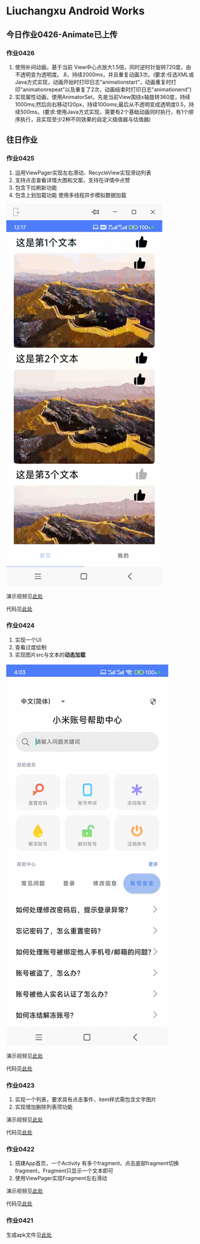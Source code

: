 # Liuchangxu Android Works

## 今日作业0426-Animate已上传

### 作业0426

1. 使用补间动画，基于当前 View中心点放大1.5倍，同时逆时针旋转720度，由不透明变为透明度。.8，持续2000ms，并且重复动画3次。(要求:任选XML或Java方式实现，动画开始时打印日志“animationstart”，动画重复时打印”animationrepeat”以及重复了2次，动画结束时打印日志"animationend”)
2. 实现属性动画，使用AnimatorSet，先是当前View围绕x轴旋转360度，持续1000ms;然后向右移动120px，持续100oms;最后从不透明变成透明度0.5，持续500ms。(要求:使用Java方式实现，需要有2个基础动画同时执行，有1个顺序执行，且实现至少2种不同效果的自定义插值器与估值器)



## 往日作业

### 作业0425

1. 运用ViewPager实现左右滑动、RecycleView实现滑动列表
2. 支持点击查看详情大图和文案，支持在详情中点赞
3. 包含下拉刷新功能
4. 包含上划加载功能 使用多线程异步模拟数据加载

![实现的界面](demo/work_0425/作业展示0425.png)

演示视频见[此处](demo/work_0425/作业演示视频0425.mp4)

代码见[此处](app/src/main/java/com/example/work_liuchangxu/work_0425)

### 作业0424

1. 实现一个UI
2. 查看过度绘制
3. 实现图片src与文本的**动态加载**

![实现的界面](demo/work_0424/作业展示0424.png)

演示视频见[此处](demo/work_0424/作业演示视频0424.mp4)

代码见[此处](app/src/main/java/com/example/work_liuchangxu/work_0423)

### 作业0423

1. 实现一个列表，要求具有点击事件，item样式需包含文字图片
2. 实现增加删除列表项功能

演示视频见[此处](demo/work_0423/作业演示视频0423.mp4)

代码见[此处](app/src/main/java/com/example/work_liuchangxu/work_0423)

### 作业0422

1. 搭建App首页，一个Activity 有多个fragment，点击底部fragment切换fragment，Fragment只显示一个文本即可
2. 使用ViewPager实现Fragment左右滑动

演示视频见[此处](demo/work_0422/作业演示视频0422.mp4)

代码见[此处](app/src/main/java/com/example/work_liuchangxu/work_0422)

### 作业0421

生成apk文件见[此处](demo/work_0421)
